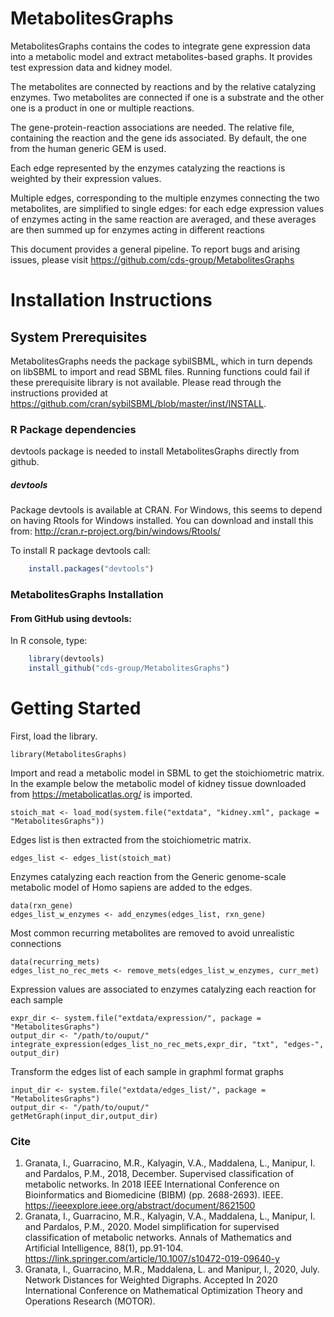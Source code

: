 # MetabolitesGraphs
MetabolitesGraphs contains the codes to integrate gene expression data into a metabolic model and extract metabolites-based graphs. It provides test expression data and kidney model.

The metabolites are connected by reactions and by the relative catalyzing enzymes. Two metabolites are connected if one is a substrate and the other one is a product in one or multiple reactions.

The gene-protein-reaction associations are needed. The relative file, containing the reaction and the gene ids associated. By default, the one from the human generic GEM is used.

Each edge represented by the enzymes catalyzing the reactions is weighted by their expression values.

Multiple edges, corresponding to the multiple enzymes connecting the two metabolites, are simplified to single edges:
for each edge expression values of enzymes acting in the same reaction are averaged, and these averages are then summed up for enzymes acting in different reactions

This document provides a general pipeline.
To report bugs and arising issues, please visit https://github.com/cds-group/MetabolitesGraphs

# Installation Instructions

## System Prerequisites
MetabolitesGraphs needs the package sybilSBML, which in turn depends on libSBML to import and read SBML files.
Running functions could fail if these prerequisite library is not available. 
Please read through the instructions provided at https://github.com/cran/sybilSBML/blob/master/inst/INSTALL.

### R Package dependencies
devtools package is needed to install MetabolitesGraphs directly from github.

##### devtools
Package devtools is available at CRAN. For Windows, this seems to depend on
having Rtools for Windows installed. You can download and install this from:
http://cran.r-project.org/bin/windows/Rtools/

To install R package devtools call:
```r
    install.packages("devtools")

```

### MetabolitesGraphs Installation
#### From GitHub using devtools:
In R console, type:

```r
    library(devtools)
    install_github("cds-group/MetabolitesGraphs")
```

# Getting Started
First, load the library.

```{r, echo=TRUE, eval=FALSE}
library(MetabolitesGraphs)
```

Import and read a metabolic model in SBML to get the stoichiometric matrix. In the example below the metabolic model of kidney tissue downloaded from https://metabolicatlas.org/ is imported.

```{r, echo=TRUE, eval=FALSE}
stoich_mat <- load_mod(system.file("extdata", "kidney.xml", package = "MetabolitesGraphs"))
```

Edges list is then extracted from the stoichiometric matrix.

```{r, echo=TRUE, eval=FALSE}
edges_list <- edges_list(stoich_mat)
```

Enzymes catalyzing each reaction from the Generic genome-scale metabolic model of Homo sapiens are added to the edges.

```{r, echo=TRUE, eval=FALSE}
data(rxn_gene)
edges_list_w_enzymes <- add_enzymes(edges_list, rxn_gene)
```

Most common recurring metabolites are removed to avoid unrealistic connections

```{r, echo=TRUE, eval=FALSE}
data(recurring_mets)
edges_list_no_rec_mets <- remove_mets(edges_list_w_enzymes, curr_met)
```

Expression values are associated to enzymes catalyzing each reaction for each sample

```{r, echo=TRUE, eval=FALSE}
expr_dir <- system.file("extdata/expression/", package = "MetabolitesGraphs")
output_dir <- "/path/to/ouput/"
integrate_expression(edges_list_no_rec_mets,expr_dir, "txt", "edges-", output_dir)
```

Transform the edges list of each sample in graphml format graphs

```{r, echo=TRUE, eval=FALSE}
input_dir <- system.file("extdata/edges_list/", package = "MetabolitesGraphs")
output_dir <- "/path/to/ouput/"
getMetGraph(input_dir,output_dir)
```


### Cite
1. Granata, I., Guarracino, M.R., Kalyagin, V.A., Maddalena, L., Manipur, I. and Pardalos, P.M., 2018, December. Supervised classification of metabolic networks. In 2018 IEEE International Conference on Bioinformatics and Biomedicine (BIBM) (pp. 2688-2693). IEEE.
https://ieeexplore.ieee.org/abstract/document/8621500
2. Granata, I., Guarracino, M.R., Kalyagin, V.A., Maddalena, L., Manipur, I. and Pardalos, P.M., 2020. Model simplification for supervised classification of metabolic networks. Annals of Mathematics and Artificial Intelligence, 88(1), pp.91-104.
https://link.springer.com/article/10.1007/s10472-019-09640-y
3. Granata, I., Guarracino, M.R., Maddalena, L. and Manipur, I., 2020, July. Network Distances for Weighted Digraphs. Accepted In 2020 International Conference on Mathematical Optimization Theory and Operations Research (MOTOR).
